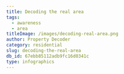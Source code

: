 ```yaml
---
title: Decoding the real area
tags:
  - awareness
  - area
titleImage: /images/decoding-real-area.png
author: Property Decoder
category: residential
slug: decoding-the-real-area
db_id: 67ebb85112adb9fc16d0341c
type: infographics
---
```


